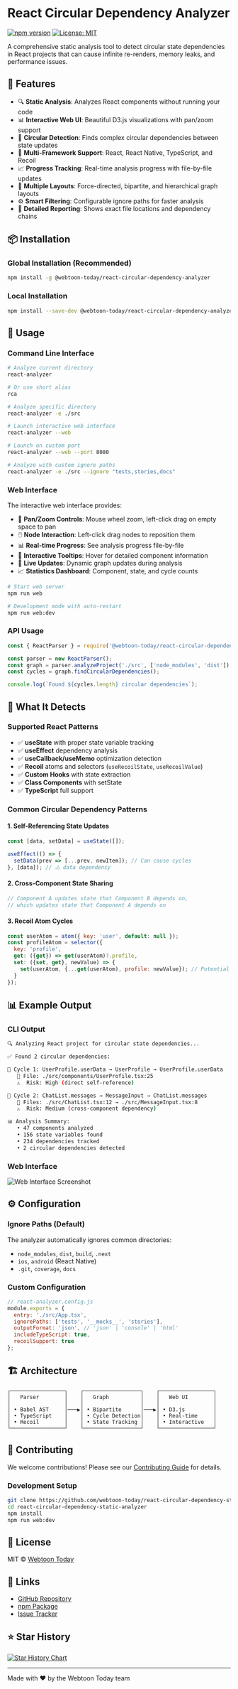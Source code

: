 # React Circular Dependency Analyzer

[![npm version](https://badge.fury.io/js/%40webtoon-today%2Freact-circular-dependency-analyzer.svg)](https://badge.fury.io/js/%40webtoon-today%2Freact-circular-dependency-analyzer)
[![License: MIT](https://img.shields.io/badge/License-MIT-yellow.svg)](https://opensource.org/licenses/MIT)

A comprehensive static analysis tool to detect circular state dependencies in React projects that can cause infinite re-renders, memory leaks, and performance issues.

## 🚀 Features

- 🔍 **Static Analysis**: Analyzes React components without running your code
- 📊 **Interactive Web UI**: Beautiful D3.js visualizations with pan/zoom support
- 🔄 **Circular Detection**: Finds complex circular dependencies between state updates
- 🎯 **Multi-Framework Support**: React, React Native, TypeScript, and Recoil
- 📈 **Progress Tracking**: Real-time analysis progress with file-by-file updates
- 🎨 **Multiple Layouts**: Force-directed, bipartite, and hierarchical graph layouts
- ⚙️ **Smart Filtering**: Configurable ignore paths for faster analysis
- 📝 **Detailed Reporting**: Shows exact file locations and dependency chains

## 📦 Installation

### Global Installation (Recommended)
```bash
npm install -g @webtoon-today/react-circular-dependency-analyzer
```

### Local Installation
```bash
npm install --save-dev @webtoon-today/react-circular-dependency-analyzer
```

## 🔧 Usage

### Command Line Interface

```bash
# Analyze current directory
react-analyzer

# Or use short alias
rca

# Analyze specific directory
react-analyzer -e ./src

# Launch interactive web interface
react-analyzer --web

# Launch on custom port
react-analyzer --web --port 8080

# Analyze with custom ignore paths
react-analyzer -e ./src --ignore "tests,stories,docs"
```

### Web Interface

The interactive web interface provides:
- 🎨 **Pan/Zoom Controls**: Mouse wheel zoom, left-click drag on empty space to pan
- 🖱️ **Node Interaction**: Left-click drag nodes to reposition them
- 📊 **Real-time Progress**: See analysis progress file-by-file
- 🎯 **Interactive Tooltips**: Hover for detailed component information
- 🔄 **Live Updates**: Dynamic graph updates during analysis
- 📈 **Statistics Dashboard**: Component, state, and cycle counts

```bash
# Start web server
npm run web

# Development mode with auto-restart
npm run web:dev
```

### API Usage

```javascript
const { ReactParser } = require('@webtoon-today/react-circular-dependency-analyzer');

const parser = new ReactParser();
const graph = parser.analyzeProject('./src', ['node_modules', 'dist']);
const cycles = graph.findCircularDependencies();

console.log(`Found ${cycles.length} circular dependencies`);
```

## 🎯 What It Detects

### Supported React Patterns
- ✅ **useState** with proper state variable tracking
- ✅ **useEffect** dependency analysis
- ✅ **useCallback/useMemo** optimization detection
- ✅ **Recoil** atoms and selectors (`useRecoilState`, `useRecoilValue`)
- ✅ **Custom Hooks** with state extraction
- ✅ **Class Components** with setState
- ✅ **TypeScript** full support

### Common Circular Dependency Patterns

#### 1. Self-Referencing State Updates
```javascript
const [data, setData] = useState([]);

useEffect(() => {
  setData(prev => [...prev, newItem]); // Can cause cycles
}, [data]); // ⚠️ data dependency
```

#### 2. Cross-Component State Sharing
```javascript
// Component A updates state that Component B depends on,
// which updates state that Component A depends on
```

#### 3. Recoil Atom Cycles
```javascript
const userAtom = atom({ key: 'user', default: null });
const profileAtom = selector({
  key: 'profile',
  get: ({get}) => get(userAtom)?.profile,
  set: ({set, get}, newValue) => {
    set(userAtom, {...get(userAtom), profile: newValue}); // Potential cycle
  }
});
```

## 📊 Example Output

### CLI Output
```bash
🔍 Analyzing React project for circular state dependencies...

✅ Found 2 circular dependencies:

🔄 Cycle 1: UserProfile.userData → UserProfile → UserProfile.userData
   📁 File: ./src/components/UserProfile.tsx:25
   ⚠️  Risk: High (direct self-reference)

🔄 Cycle 2: ChatList.messages → MessageInput → ChatList.messages  
   📁 Files: ./src/ChatList.tsx:12 → ./src/MessageInput.tsx:8
   ⚠️  Risk: Medium (cross-component dependency)

📊 Analysis Summary:
   • 47 components analyzed
   • 156 state variables found
   • 234 dependencies tracked
   • 2 circular dependencies detected
```

### Web Interface
![Web Interface Screenshot](https://via.placeholder.com/800x400?text=Interactive+Graph+Visualization)

## ⚙️ Configuration

### Ignore Paths (Default)
The analyzer automatically ignores common directories:
- `node_modules`, `dist`, `build`, `.next`
- `ios`, `android` (React Native)
- `.git`, `coverage`, `docs`

### Custom Configuration
```javascript
// react-analyzer.config.js
module.exports = {
  entry: './src/App.tsx',
  ignorePaths: ['tests', '__mocks__', 'stories'],
  outputFormat: 'json', // 'json' | 'console' | 'html'
  includeTypeScript: true,
  recoilSupport: true
};
```

## 🏗️ Architecture

```
┌─────────────────┐    ┌──────────────────┐    ┌─────────────────┐
│   Parser        │    │   Graph          │    │   Web UI        │
│                 │    │                  │    │                 │
│ • Babel AST     │───▶│ • Bipartite      │───▶│ • D3.js         │
│ • TypeScript    │    │ • Cycle Detection│    │ • Real-time     │
│ • Recoil        │    │ • State Tracking │    │ • Interactive   │
└─────────────────┘    └──────────────────┘    └─────────────────┘
```

## 🤝 Contributing

We welcome contributions! Please see our [Contributing Guide](CONTRIBUTING.md) for details.

### Development Setup
```bash
git clone https://github.com/webtoon-today/react-circular-dependency-static-analyzer.git
cd react-circular-dependency-static-analyzer
npm install
npm run web:dev
```

## 📝 License

MIT © [Webtoon Today](https://github.com/webtoon-today)

## 🔗 Links

- [GitHub Repository](https://github.com/webtoon-today/react-circular-dependency-static-analyzer)
- [npm Package](https://www.npmjs.com/package/@webtoon-today/react-circular-dependency-analyzer)
- [Issue Tracker](https://github.com/webtoon-today/react-circular-dependency-static-analyzer/issues)

## ⭐ Star History

[![Star History Chart](https://api.star-history.com/svg?repos=webtoon-today/react-circular-dependency-static-analyzer&type=Date)](https://star-history.com/#webtoon-today/react-circular-dependency-static-analyzer&Date)

---

Made with ❤️ by the Webtoon Today team